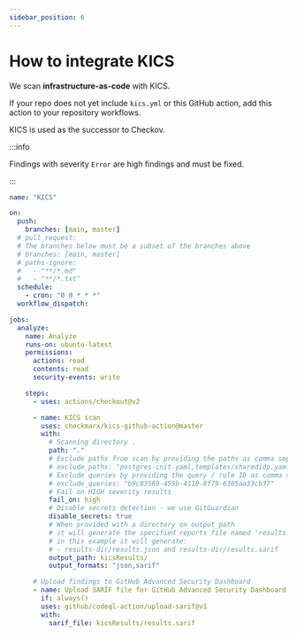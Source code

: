 ```yaml
---
sidebar_position: 6
---
```


# How to integrate KICS

We scan **infrastructure-as-code** with KICS.

If your repo does not yet include `kics.yml` or this GitHub action, add this action to your repository workflows.

KICS is used as the successor to Checkov.

:::info

Findings with severity `Error` are high findings and must be fixed.

:::

```yaml
name: "KICS"

on:
  push:
    branches: [main, master]
  # pull_request:
  # The branches below must be a subset of the branches above
  # branches: [main, master]
  # paths-ignore:
  #   - "**/*.md"
  #   - "**/*.txt"
  schedule:
    - cron: "0 0 * * *"
  workflow_dispatch:

jobs:
  analyze:
    name: Analyze
    runs-on: ubuntu-latest
    permissions:
      actions: read
      contents: read
      security-events: write

    steps:
      - uses: actions/checkout@v2

      - name: KICS scan
        uses: checkmarx/kics-github-action@master
        with:
          # Scanning directory .
          path: "."
          # Exclude paths from scan by providing the paths as comma separated list
          # exclude_paths: "postgres-init.yaml,templates/sharedidp.yaml"
          # Exclude queries by providing the query / rule ID as comma separated list
          # exclude_queries: "b9c83569-459b-4110-8f79-6305aa33cb37"
          # Fail on HIGH severity results
          fail_on: high
          # Disable secrets detection - we use GitGuardian
          disable_secrets: true
          # When provided with a directory on output_path
          # it will generate the specified reports file named 'results.{extension}'
          # in this example it will generate:
          # - results-dir/results.json and results-dir/results.sarif
          output_path: kicsResults/
          output_formats: "json,sarif"

      # Upload findings to GitHub Advanced Security Dashboard
      - name: Upload SARIF file for GitHub Advanced Security Dashboard
        if: always()
        uses: github/codeql-action/upload-sarif@v1
        with:
          sarif_file: kicsResults/results.sarif
```
